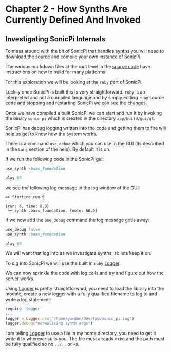 # Chapter 2 - How Synths Are Currently Defined And Invoked

## Investigating SonicPi Internals

To mess around with the bit of SonicPi that handles synths you will need to download the source and compile your own instance of SonicPi.

The various markdown files at the root level in the [source code](https://github.com/sonic-pi-net/sonic-pi) have instructions on how to build for many platforms.

For this exploration we will be looking at the `ruby` part of SonicPi.

Luckily once SonicPi is built this is very straightforward. `ruby` is an interpreted and not a compiled language and by simply editing `ruby` source code and stopping and restarting SonicPi we can see the changes.

Once we have compiled a built SonicPi we can start and run it by invoking the binary `sonic-pi` which is created in the directory `app/build/gui/qt`.

SonicPi has debug logging written into the code and getting them to fire will help us get to know how the system works.

There is a command `use_debug` which you can use in the GUI (its described in the `Lang` section of the help). By default it is on.

If we run the following code in the SonicPI gui:

```ruby
use_synth :bass_foundation

play 60
```

we see the following log message in the log window of the GUI:

```
=> Starting run 6

{run: 6, time: 0.0}
 └─ synth :bass_foundation, {note: 60.0}
```

If we now add the `use_debug` command the log message goes away:
 
```ruby
use_debug false
use_synth :bass_foundation

play 60
```

We will want that log info as we investigate synths, so lets keep it on.
 
To dig into SonicPi we will use the built in `ruby` [Logger](https://ruby-doc.org/stdlib-2.4.0/libdoc/logger/rdoc/Logger.html).

We can now sprinkle the code with log calls and try and figure out how the server works.

Using [Logger](https://ruby-doc.org/stdlib-2.4.0/libdoc/logger/rdoc/Logger.html) is pretty straightforward, you need to load the library into the module, create a new logger with a fully qualified filename to log to and write a log statement:

```ruby
require 'logger'
...
logger = Logger.new("/home/gordon/Dev/tmp/sonic_pi.log")
logger.debug("normalising synth args")
```

I am telling [Logger](https://ruby-doc.org/stdlib-2.4.0/libdoc/logger/rdoc/Logger.html) to use a file in my home directory, you need to get it write it to wherever suits you. The file must already exist and the path must be fully qualified so no `../..` or `~`s.
